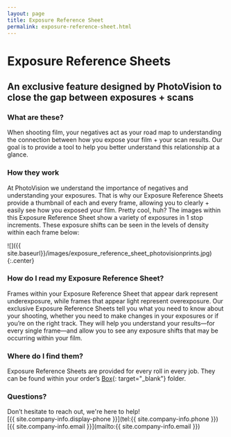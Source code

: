 ```yaml
---
layout: page
title: Exposure Reference Sheet
permalink: exposure-reference-sheet.html
---
```


# Exposure Reference Sheets

## An exclusive feature designed by PhotoVision to close the gap between exposures + scans  
### What are these?

When shooting film, your negatives act as your road map to understanding the connection between how you expose your film + your scan results. Our goal is to provide a tool to help you better understand this relationship at a glance.  
### How they work

At PhotoVision we understand the importance of negatives and understanding your exposures. That is why our Exposure Reference Sheets provide a thumbnail of each and every frame, allowing you to clearly + easily see how you exposed your film. Pretty cool, huh? The images within this Exposure Reference Sheet show a variety of exposures in 1 stop increments. These exposure shifts can be seen in the levels of density within each frame below:

![]({{ site.baseurl}}/images/exposure_reference_sheet_photovisionprints.jpg){:.center}
### How do I read my Exposure Reference Sheet?  

Frames within your Exposure Reference Sheet that appear dark represent underexposure, while frames that appear light represent overexposure. Our exclusive Exposure Reference Sheets tell you what you need to know about your shooting, whether you need to make changes in your exposures or if you’re on the right track. They will help you understand your results—for every single frame—and allow you to see any exposure shifts that may be occurring within your film. 
### Where do I find them?  

Exposure Reference Sheets are provided for every roll in every job. They can be found within your order’s [Box](http://www.box.com){: target="_blank"} folder. 
### Questions?  
Don’t hesitate to reach out, we're here to help!  
[{{ site.company-info.display-phone }}](tel:{{ site.company-info.phone }})  
[{{ site.company-info.email }}](mailto:{{ site.company-info.email }})